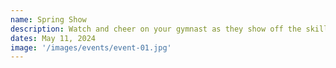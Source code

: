 ```yaml
---
name: Spring Show
description: Watch and cheer on your gymnast as they show off the skills they've learned so far at Texas Twisters!
dates: May 11, 2024
image: '/images/events/event-01.jpg'
---
```

